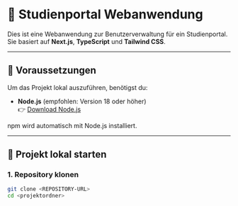 # 📘 Studienportal Webanwendung

Dies ist eine Webanwendung zur Benutzerverwaltung für ein Studienportal. Sie basiert auf **Next.js**, **TypeScript** und **Tailwind CSS**.

---

## 🔧 Voraussetzungen

Um das Projekt lokal auszuführen, benötigst du:

- **Node.js** (empfohlen: Version 18 oder höher)  
  👉 [Download Node.js](https://nodejs.org/)

npm wird automatisch mit Node.js installiert.

---

## 🚀 Projekt lokal starten

### 1. Repository klonen

```bash
git clone <REPOSITORY-URL>
cd <projektordner>
